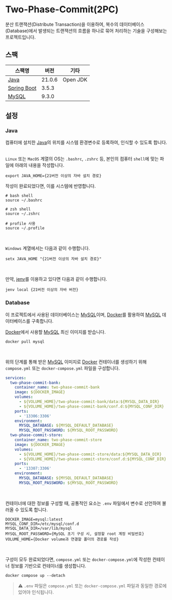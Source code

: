 # Two-Phase-Commit(2PC)
분산 트랜잭션(Distribute Transaction)을 이용하여, 복수의 데이터베이스(Database)에서 발생되는 트랜잭션의 흐름을 하나로 묶어 처리하는 기술을 구성해보는 프로젝트입니다.

## 스팩
| 스팩명           | 버전     | 기타       |
|---------------|--------|----------|
| [Java]        | 21.0.6 | Open JDK |
| [Spring Boot] | 3.5.3  |          |
| [MySQL]       | 9.3.0  |          |

## 설정
### Java
컴퓨터에 설치한 [Java]의 위치를 시스템 환경변수로 등록하여, 인식할 수 있도록 합니다.
&nbsp;

`Linux` 또는 `MacOS` 계열의 OS는 `.bashrc`, `.zshrc` 등, 본인의 컴퓨터 `shell`에 맞는 파일에 아래의 내용을 작성합니다. 
```text
export JAVA_HOME={21버전 이상의 자바 설치 경로}
```

작성이 완료되었다면, 이를 시스템에 반영합니다.
```text
# bash shell
source ~/.bashrc

# zsh shell
source ~/.zshrc

# profile 사용
source ~/.profile
```
&nbsp;

`Windows` 계열에서는 다음과 같이 수행합니다.
```text
setx JAVA_HOME "{21버전 이상의 자바 설치 경로}"
```
&nbsp;

만약, [jenv]를 이용하고 있다면 다음과 같이 수행합니다.
```text
jenv local {21버전 이상의 자바 버전}
```

### Database
이 프로젝트에서 사용된 데이터베이스는 [MySQL]이며, [Docker]를 활용하여 [MySQL] 데이터베이스를 구축합니다.
&nbsp;

[Docker]에서 사용할 [MySQL] 최신 이미지를 받습니다.
```text
docker pull mysql
```
&nbsp;

위의 단계를 통해 받은 [MySQL] 이미지로 [Docker] 컨테이너를 생성하기 위해 `compose.yml` 또는 `docker-compose.yml` 파일을 구성합니다.
```yaml
services:
  two-phase-commit-bank:
    container_name: two-phase-commit-bank
    image: ${DOCKER_IMAGE}
    volumes:
      - ${VOLUME_HOME}/two-phase-commit-bank/data:${MYSQL_DATA_DIR}
      - ${VOLUME_HOME}/two-phase-commit-bank/conf.d:${MYSQL_CONF_DIR}
    ports:
      - '13306:3306'
    environment:
      MYSQL_DATABASE: ${MYSQL_DEFAULT_DATABASE}
      MYSQL_ROOT_PASSWORD: ${MYSQL_ROOT_PASSWORD}
  two-phase-commit-store:
    container_name: two-phase-commit-store
    image: ${DOCKER_IMAGE}
    volumes:
      - ${VOLUME_HOME}/two-phase-commit-store/data:${MYSQL_DATA_DIR}
      - ${VOLUME_HOME}/two-phase-commit-store/conf.d:${MYSQL_CONF_DIR}
    ports:
      - '13307:3306'
    environment:
      MYSQL_DATABASE: ${MYSQL_DEFAULT_DATABASE}
      MYSQL_ROOT_PASSWORD: ${MYSQL_ROOT_PASSWORD}
```
&nbsp;

컨테이너에 대한 정보를 구성할 때, 공통적인 요소는 `.env` 파일에서 변수로 선언하여 불러올 수 있도록 합니다.
```text
DOCKER_IMAGE=mysql:latest
MYSQL_CONF_DIR=/etc/mysql/conf.d
MYSQL_DATA_DIR=/var/lib/mysql
MYSQL_ROOT_PASSWORD={MySQL 초기 구성 시, 설정할 root 계정 비밀번호}
VOLUME_HOME={Docker volume과 연결할 폴더의 경로를 작성}
```
&nbsp;

구성이 모두 완료되었다면, `compose.yml` 또는 `docker-compose.yml`에 작성한 컨테이너 정보를 기반으로 컨테이너를 생성합니다.
```text
docker compose up --detach
```
> ⚠️ `.env` 파일은 `compose.yml` 또는 `docker-compose.yml` 파일과 동일한 경로에 있어야 인식됩니다.

[Docker]: https://www.docker.com/ 'Docker main page'
[Java]: https://openjdk.org/ 'Open JDK main page'
[jenv]: https://github.com/jenv/jenv 'jevn main page'
[MySQL]: https://www.mysql.com 'MySQL main page'
[Spring Boot]: https://docs.spring.io/ 'Spring Boot Framework main page'